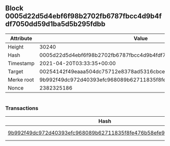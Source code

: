 ## Block 0005d22d5d4ebf6f98b2702fb6787fbcc4d9b4fdf7050dd59d1ba5d5b295fdbb

Attribute | Value
--- | ---
Height | 30240
Hash | 0005d22d5d4ebf6f98b2702fb6787fbcc4d9b4fdf7050dd59d1ba5d5b295fdbb
Timestamp | 2021-04-20T03:33:35+00:00
Target | 00254142f49eaaa504dc75712e8378ad5316cbcead634704b3734b6271167cc4
Merke root | 9b992f49dc972d40393efc968089b62711835f8fe476b58efe91bf546e4faf0e
Nonce | 2382325186

```

```

### Transactions

Hash | Amount
--- | ---
[9b992f49dc972d40393efc968089b62711835f8fe476b58efe91bf546e4faf0e](9b992f49dc972d40393efc968089b62711835f8fe476b58efe91bf546e4faf0e.md) | 10.00000000 SKEPTI 
